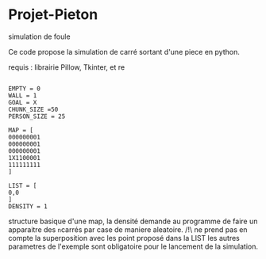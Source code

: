 # Projet-Pieton
simulation de foule 

Ce code propose la simulation de carré sortant d'une piece en python.

requis : librairie Pillow, Tkinter, et re

```

EMPTY = 0
WALL = 1
GOAL = X
CHUNK_SIZE =50
PERSON_SIZE = 25

MAP = [
000000001
000000001
000000001
1X1100001
111111111
]

LIST = [
0,0
]
DENSITY = 1
```

structure basique d'une map, la densité demande au programme de faire un apparaitre des `n`carrés par case de maniere aleatoire. /!\ ne prend pas en compte la superposition avec les point proposé dans la LIST
les autres parametres de l'exemple sont obligatoire pour le lancement de la simulation. 
